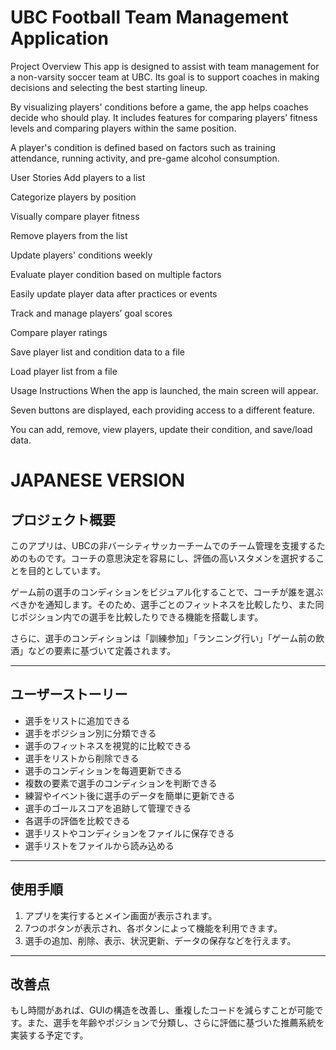 # UBC Football Team Management Application

Project Overview
This app is designed to assist with team management for a non-varsity soccer team at UBC. Its goal is to support coaches in making decisions and selecting the best starting lineup.

By visualizing players' conditions before a game, the app helps coaches decide who should play. It includes features for comparing players’ fitness levels and comparing players within the same position.

A player's condition is defined based on factors such as training attendance, running activity, and pre-game alcohol consumption.

User Stories
Add players to a list

Categorize players by position

Visually compare player fitness

Remove players from the list

Update players' conditions weekly

Evaluate player condition based on multiple factors

Easily update player data after practices or events

Track and manage players’ goal scores

Compare player ratings

Save player list and condition data to a file

Load player list from a file

Usage Instructions
When the app is launched, the main screen will appear.

Seven buttons are displayed, each providing access to a different feature.

You can add, remove, view players, update their condition, and save/load data.




# JAPANESE VERSION

## プロジェクト概要

このアプリは、UBCの非バーシティサッカーチームでのチーム管理を支援するためのものです。コーチの意思決定を容易にし、評価の高いスタメンを選択することを目的としています。

ゲーム前の選手のコンディションをビジュアル化することで、コーチが誰を選ぶべきかを通知します。そのため、選手ごとのフィットネスを比較したり、また同じポジション内での選手を比較したりできる機能を搭載します。

さらに、選手のコンディションは「訓練参加」「ランニング行い」「ゲーム前の飲酒」などの要素に基づいて定義されます。

---

## ユーザーストーリー

- 選手をリストに追加できる
- 選手をポジション別に分類できる
- 選手のフィットネスを視覚的に比較できる
- 選手をリストから削除できる
- 選手のコンディションを每週更新できる
- 複数の要素で選手のコンディションを判断できる
- 練習やイベント後に選手のデータを簡単に更新できる
- 選手のゴールスコアを追跡して管理できる
- 各選手の評価を比較できる
- 選手リストやコンディションをファイルに保存できる
- 選手リストをファイルから読み込める

---

## 使用手順

1. アプリを実行するとメイン画面が表示されます。
2. 7つのボタンが表示され、各ボタンによって機能を利用できます。
3. 選手の追加、削除、表示、状況更新、データの保存などを行えます。

---

## 改善点

もし時間があれば、GUIの構造を改善し、重複したコードを減らすことが可能です。また、選手を年齢やポジションで分類し、さらに評価に基づいた推薦系統を実装する予定です。

